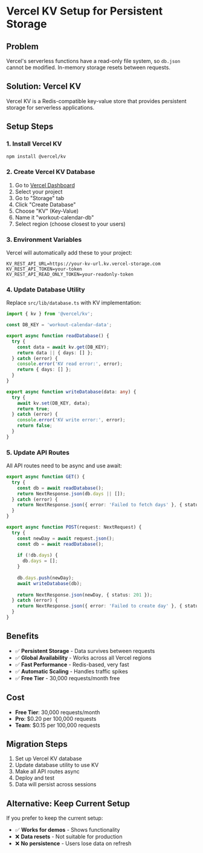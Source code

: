 # Vercel KV Setup for Persistent Storage

## Problem
Vercel's serverless functions have a read-only file system, so `db.json` cannot be modified. In-memory storage resets between requests.

## Solution: Vercel KV
Vercel KV is a Redis-compatible key-value store that provides persistent storage for serverless applications.

## Setup Steps

### 1. Install Vercel KV
```bash
npm install @vercel/kv
```

### 2. Create Vercel KV Database
1. Go to [Vercel Dashboard](https://vercel.com/dashboard)
2. Select your project
3. Go to "Storage" tab
4. Click "Create Database"
5. Choose "KV" (Key-Value)
6. Name it "workout-calendar-db"
7. Select region (choose closest to your users)

### 3. Environment Variables
Vercel will automatically add these to your project:
```
KV_REST_API_URL=https://your-kv-url.kv.vercel-storage.com
KV_REST_API_TOKEN=your-token
KV_REST_API_READ_ONLY_TOKEN=your-readonly-token
```

### 4. Update Database Utility
Replace `src/lib/database.ts` with KV implementation:

```typescript
import { kv } from '@vercel/kv';

const DB_KEY = 'workout-calendar-data';

export async function readDatabase() {
  try {
    const data = await kv.get(DB_KEY);
    return data || { days: [] };
  } catch (error) {
    console.error('KV read error:', error);
    return { days: [] };
  }
}

export async function writeDatabase(data: any) {
  try {
    await kv.set(DB_KEY, data);
    return true;
  } catch (error) {
    console.error('KV write error:', error);
    return false;
  }
}
```

### 5. Update API Routes
All API routes need to be async and use await:

```typescript
export async function GET() {
  try {
    const db = await readDatabase();
    return NextResponse.json(db.days || []);
  } catch (error) {
    return NextResponse.json({ error: 'Failed to fetch days' }, { status: 500 });
  }
}

export async function POST(request: NextRequest) {
  try {
    const newDay = await request.json();
    const db = await readDatabase();
    
    if (!db.days) {
      db.days = [];
    }
    
    db.days.push(newDay);
    await writeDatabase(db);
    
    return NextResponse.json(newDay, { status: 201 });
  } catch (error) {
    return NextResponse.json({ error: 'Failed to create day' }, { status: 500 });
  }
}
```

## Benefits
- ✅ **Persistent Storage** - Data survives between requests
- ✅ **Global Availability** - Works across all Vercel regions
- ✅ **Fast Performance** - Redis-based, very fast
- ✅ **Automatic Scaling** - Handles traffic spikes
- ✅ **Free Tier** - 30,000 requests/month free

## Cost
- **Free Tier**: 30,000 requests/month
- **Pro**: $0.20 per 100,000 requests
- **Team**: $0.15 per 100,000 requests

## Migration Steps
1. Set up Vercel KV database
2. Update database utility to use KV
3. Make all API routes async
4. Deploy and test
5. Data will persist across sessions

## Alternative: Keep Current Setup
If you prefer to keep the current setup:
- ✅ **Works for demos** - Shows functionality
- ❌ **Data resets** - Not suitable for production
- ❌ **No persistence** - Users lose data on refresh
